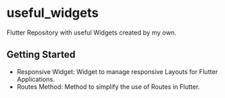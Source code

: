 # useful_widgets

Flutter Repository with useful Widgets created by my own.



## Getting Started

- Responsive Widget: Widget to manage responsive Layouts for Flutter Applications.
- Routes Method: Method to simplify the use of Routes in Flutter.
